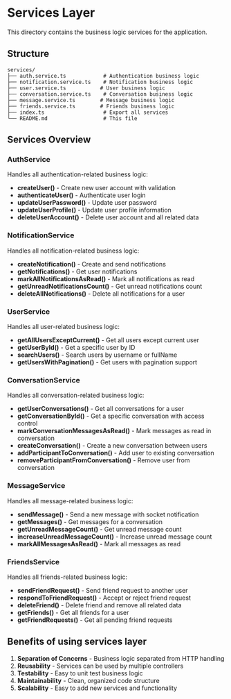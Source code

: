# Services Layer

This directory contains the business logic services for the application.

## Structure

```
services/
├── auth.service.ts            # Authentication business logic
├── notification.service.ts    # Notification business logic
├── user.service.ts           # User business logic
├── conversation.service.ts    # Conversation business logic
├── message.service.ts        # Message business logic
├── friends.service.ts        # Friends business logic
├── index.ts                   # Export all services
└── README.md                  # This file
```

## Services Overview

### AuthService

Handles all authentication-related business logic:

- **createUser()** - Create new user account with validation
- **authenticateUser()** - Authenticate user login
- **updateUserPassword()** - Update user password
- **updateUserProfile()** - Update user profile information
- **deleteUserAccount()** - Delete user account and all related data

### NotificationService

Handles all notification-related business logic:

- **createNotification()** - Create and send notifications
- **getNotifications()** - Get user notifications
- **markAllNotificationsAsRead()** - Mark all notifications as read
- **getUnreadNotificationsCount()** - Get unread notifications count
- **deleteAllNotifications()** - Delete all notifications for a user

### UserService

Handles all user-related business logic:

- **getAllUsersExceptCurrent()** - Get all users except current user
- **getUserById()** - Get a specific user by ID
- **searchUsers()** - Search users by username or fullName
- **getUsersWithPagination()** - Get users with pagination support

### ConversationService

Handles all conversation-related business logic:

- **getUserConversations()** - Get all conversations for a user
- **getConversationById()** - Get a specific conversation with access control
- **markConversationMessagesAsRead()** - Mark messages as read in conversation
- **createConversation()** - Create a new conversation between users
- **addParticipantToConversation()** - Add user to existing conversation
- **removeParticipantFromConversation()** - Remove user from conversation

### MessageService

Handles all message-related business logic:

- **sendMessage()** - Send a new message with socket notification
- **getMessages()** - Get messages for a conversation
- **getUnreadMessageCount()** - Get unread message count
- **increaseUnreadMessageCount()** - Increase unread message count
- **markAllMessagesAsRead()** - Mark all messages as read

### FriendsService

Handles all friends-related business logic:

- **sendFriendRequest()** - Send friend request to another user
- **respondToFriendRequest()** - Accept or reject friend request
- **deleteFriend()** - Delete friend and remove all related data
- **getFriends()** - Get all friends for a user
- **getFriendRequests()** - Get all pending friend requests

## Benefits of using services layer

1. **Separation of Concerns** - Business logic separated from HTTP handling
2. **Reusability** - Services can be used by multiple controllers
3. **Testability** - Easy to unit test business logic
4. **Maintainability** - Clean, organized code structure
5. **Scalability** - Easy to add new services and functionality
